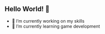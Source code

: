 ## Hello World! 👋
- 🔭 I’m currently working on my skills
- 🌱 I’m currently learning game development


